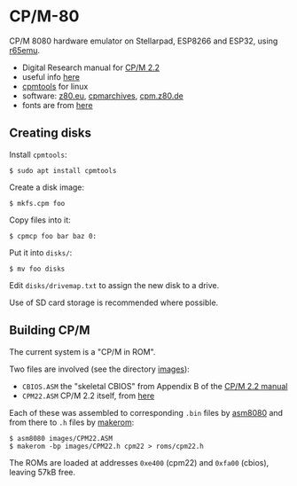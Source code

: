 CP/M-80
=======

CP/M 8080 hardware emulator on Stellarpad, ESP8266 and ESP32, using [r65emu](jscrane/r65emu).

- Digital Research manual for [CP/M 2.2](http://www.gaby.de/cpm/manuals/archive/cpm22htm/)
- useful info [here](http://cpuville.com/Code/CPM-on-a-new-computer.html)
- [cpmtools](https://github.com/lipro-cpm4l/cpmtools) for linux
- software: [z80.eu](http://www.z80.eu/cpmsoft.html), [cpmarchives](http://cpmarchives.classiccmp.org/), [cpm.z80.de](http://www.cpm.z80.de/)
- fonts are from [here](http://jared.geek.nz/2014/jan/custom-fonts-for-microcontrollers)

Creating disks
--------------
Install ```cpmtools```:

```
$ sudo apt install cpmtools
```

Create a disk image:

```
$ mkfs.cpm foo
```

Copy files into it:

```
$ cpmcp foo bar baz 0:
```

Put it into ```disks/```:

```
$ mv foo disks
```

Edit ```disks/drivemap.txt``` to assign the new disk to a drive.

Use of SD card storage is recommended where possible.

Building CP/M
-------------
The current system is a "CP/M in ROM".

Two files are involved (see the directory [images](images)):
- ```CBIOS.ASM``` the "skeletal CBIOS" from Appendix B of the
  [CP/M 2.2 manual](http://www.gaby.de/cpm/manuals/archive/cpm22htm/)
- ```CPM22.ASM``` CP/M 2.2 itself, from [here](http://cpuville.com/Code/cpm22_asm.txt)

Each of these was assembled to corresponding ```.bin``` files by [asm8080](https://sourceforge.net/p/asm8080/)
and from there to ```.h``` files by [makerom](https://github.com/jscrane/emul8/tree/master/util):

```
$ asm8080 images/CPM22.ASM
$ makerom -bp images/CPM22.h cpm22 > roms/cpm22.h
```

The ROMs are loaded at addresses ```0xe400``` (cpm22) and ```0xfa00``` (cbios), leaving 57kB free.

